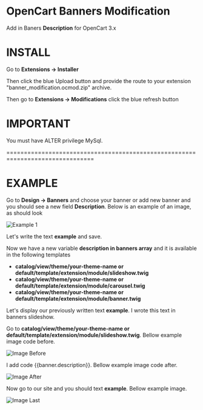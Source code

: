 # OpenCart Banners Modification
Add in Baners **Description** for OpenCart 3.x

# INSTALL

Go to **Extensions -> Installer**

Then click the blue Upload button and provide the route to your extension "banner_modification.ocmod.zip" archive.

Then go to **Extensions -> Modifications** click the blue refresh button

# IMPORTANT 

You must have ALTER privilege MySql.

===============================================================================

# EXAMPLE

Go to **Design -> Banners** and choose your banner or add new banner and you should see a new field **Description**. Below is an example of an image, as should look

![Example 1](https://github.com/azikooo777/opencart-banners-modification/blob/master/images/example-1.png)

Let's write the text **example** and save.

Now we have a new variable **description in banners array** 
and it is available in the following templates
  * **catalog/view/theme/your-theme-name or default/template/extension/module/slideshow.twig**
  * **catalog/view/theme/your-theme-name or default/template/extension/module/carousel.twig**
  * **catalog/view/theme/your-theme-name or default/template/extension/module/banner.twig**
  
Let's display our previously written text **example**. I wrote this text in banners slideshow.

Go to **catalog/view/theme/your-theme-name or default/template/extension/module/slideshow.twig**. Bellow example image code before.

![Image Before](https://github.com/azikooo777/opencart-banners-modification/blob/master/images/example-2.png)

I add code {{banner.description}}. Bellow example image code after.

![Image After](https://github.com/azikooo777/opencart-banners-modification/blob/master/images/example-3.png)

Now go to our site and you should text **example**. Bellow example image.

![Image Last](https://github.com/azikooo777/opencart-banners-modification/blob/master/images/example-4.png)
